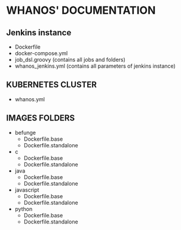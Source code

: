 # WHANOS' DOCUMENTATION

## Jenkins instance

- Dockerfile
- docker-compose.yml
- job_dsl.groovy (contains all jobs and folders)
- whanos_jenkins.yml (contains all parameters of jenkins instance)

## KUBERNETES CLUSTER

- whanos.yml

## IMAGES FOLDERS

- befunge
    - Dockerfile.base
    - Dockerfile.standalone
- c
    - Dockerfile.base
    - Dockerfile.standalone
- java
    - Dockerfile.base
    - Dockerfile.standalone
- javascript
    - Dockerfile.base
    - Dockerfile.standalone
- python
    - Dockerfile.base
    - Dockerfile.standalone